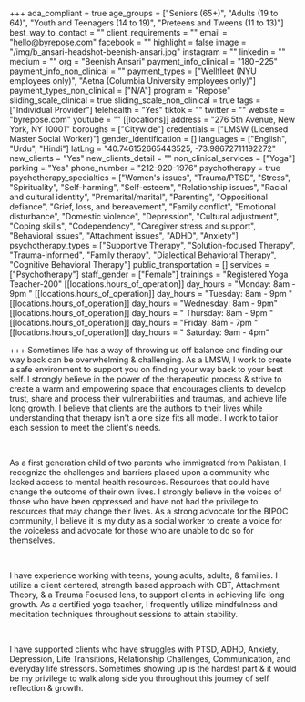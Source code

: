 +++
ada_compliant = true
age_groups = ["Seniors (65+)", "Adults (19 to 64)", "Youth and Teenagers (14 to 19)", "Preteens and Tweens (11 to 13)"]
best_way_to_contact = ""
client_requirements = ""
email = "hello@byrepose.com"
facebook = ""
highlight = false
image = "/img/b_ansari-headshot-beenish-ansari.jpg"
instagram = ""
linkedin = ""
medium = ""
org = "Beenish Ansari"
payment_info_clinical = "$180-$225"
payment_info_non_clinical = ""
payment_types = ["Wellfleet (NYU employees only)", "Aetna (Columbia University employees only)"]
payment_types_non_clinical = ["N/A"]
program = "Repose"
sliding_scale_clinical = true
sliding_scale_non_clinical = true
tags = ["Individual Provider"]
telehealth = "Yes"
tiktok = ""
twitter = ""
website = "byrepose.com"
youtube = ""
[[locations]]
address = "276 5th Avenue, New York, NY 10001"
boroughs = ["Citywide"]
credentials = ["LMSW (Licensed Master Social Worker)"]
gender_identification = []
languages = ["English", "Urdu", "Hindi"]
latLng = "40.746152665443525, -73.98672711192272"
new_clients = "Yes"
new_clients_detail = ""
non_clinical_services = ["Yoga"]
parking = "Yes"
phone_number = "212-920-1976"
psychotherapy = true
psychotherapy_specialties = ["Women's issues", "Trauma/PTSD", "Stress", "Spirituality", "Self-harming", "Self-esteem", "Relationship issues", "Racial and cultural identity", "Premarital/marital", "Parenting", "Oppositional defiance", "Grief, loss, and bereavement", "Family conflict", "Emotional disturbance", "Domestic violence", "Depression", "Cultural adjustment", "Coping skills", "Codependency", "Caregiver stress and support", "Behavioral issues", "Attachment issues", "ADHD", "Anxiety"]
psychotherapy_types = ["Supportive Therapy", "Solution-focused Therapy", "Trauma-informed", "Family therapy", "Dialectical Behavioral Therapy", "Cognitive Behavioral Therapy"]
public_transportation = []
services = ["Psychotherapy"]
staff_gender = ["Female"]
trainings = "Registered Yoga Teacher-200"
[[locations.hours_of_operation]]
day_hours = "Monday: 8am - 9pm  "
[[locations.hours_of_operation]]
day_hours = "Tuesday: 8am - 9pm "
[[locations.hours_of_operation]]
day_hours = "Wednesday: 8am - 9pm"
[[locations.hours_of_operation]]
day_hours = "  Thursday: 8am - 9pm  "
[[locations.hours_of_operation]]
day_hours = "Friday: 8am - 7pm "
[[locations.hours_of_operation]]
day_hours = " Saturday: 9am - 4pm"

+++
Sometimes life has a way of throwing us off balance and finding our way back can be overwhelming & challenging. As a LMSW, I work to create a safe environment to support you on finding your way back to your best self. I strongly believe in the power of the therapeutic process & strive to create a warm and empowering space that encourages clients to develop trust, share and process their vulnerabilities and traumas, and achieve life long growth. I believe that clients are the authors to their lives while understanding that therapy isn't a one size fits all model. I work to tailor each session to meet the client's needs.

<br>

As a first generation child of two parents who immigrated from Pakistan, I recognize the challenges and barriers placed upon a community who lacked access to mental health resources. Resources that could have change the outcome of their own lives. I strongly believe in the voices of those who have been oppressed and have not had the privilege to resources that may change their lives. As a strong advocate for the BIPOC community, I believe it is my duty as a social worker to create a voice for the voiceless and advocate for those who are unable to do so for themselves.

<br>

I have experience working with teens, young adults, adults, & families. I utilize a client centered, strength based approach with CBT, Attachment Theory, & a Trauma Focused lens, to support clients in achieving life long growth. As a certified yoga teacher, I frequently utilize mindfulness and meditation techniques throughout sessions to attain stability.

<br>

I have supported clients who have struggles with PTSD, ADHD, Anxiety, Depression, Life Transitions, Relationship Challenges, Communication, and everyday life stressors. Sometimes showing up is the hardest part & it would be my privilege to walk along side you throughout this journey of self reflection & growth.